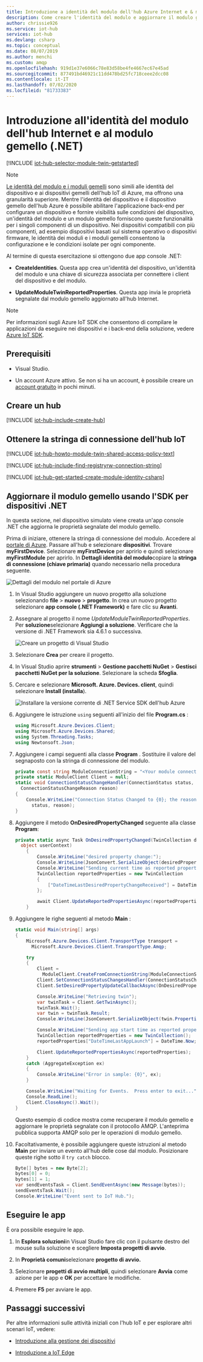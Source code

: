 ```yaml
---
title: Introduzione a identità del modulo dell'hub Azure Internet e & modulo gemello (.NET)
description: Come creare l'identità del modulo e aggiornare il modulo gemello usando gli SDK per IoT per .NET.
author: chrissie926
ms.service: iot-hub
services: iot-hub
ms.devlang: csharp
ms.topic: conceptual
ms.date: 08/07/2019
ms.author: menchi
ms.custom: amqp
ms.openlocfilehash: 919d1e37e6066c78e83d58be4fe4667ec67e45ad
ms.sourcegitcommit: 877491bd46921c11dd478bd25fc718ceee2dcc08
ms.contentlocale: it-IT
ms.lasthandoff: 07/02/2020
ms.locfileid: "81733383"
---
```

# <a name="get-started-with-iot-hub-module-identity-and-module-twin-net"></a>Introduzione all'identità del modulo dell'hub Internet e al modulo gemello (.NET)

[!INCLUDE [iot-hub-selector-module-twin-getstarted](../../includes/iot-hub-selector-module-twin-getstarted.md)]

> [!NOTE]
> [Le identità del modulo e i moduli gemelli](iot-hub-devguide-module-twins.md) sono simili alle identità del dispositivo e ai dispositivi gemelli dell'hub IoT di Azure, ma offrono una granularità superiore. Mentre l'identità del dispositivo e il dispositivo gemello dell'hub Azure è possibile abilitare l'applicazione back-end per configurare un dispositivo e fornire visibilità sulle condizioni del dispositivo, un'identità del modulo e un modulo gemello forniscono queste funzionalità per i singoli componenti di un dispositivo. Nei dispositivi compatibili con più componenti, ad esempio dispositivi basati sul sistema operativo o dispositivi firmware, le identità dei moduli e i moduli gemelli consentono la configurazione e le condizioni isolate per ogni componente.

Al termine di questa esercitazione si ottengono due app console .NET:

* **CreateIdentities**. Questa app crea un'identità del dispositivo, un'identità del modulo e una chiave di sicurezza associata per connettere i client del dispositivo e del modulo.

* **UpdateModuleTwinReportedProperties**. Questa app invia le proprietà segnalate dal modulo gemello aggiornato all'hub Internet.

> [!NOTE]
> Per informazioni sugli Azure IoT SDK che consentono di compilare le applicazioni da eseguire nei dispositivi e i back-end della soluzione, vedere [Azure IoT SDK](iot-hub-devguide-sdks.md).

## <a name="prerequisites"></a>Prerequisiti

* Visual Studio.

* Un account Azure attivo. Se non si ha un account, è possibile creare un [account gratuito](https://azure.microsoft.com/pricing/free-trial/) in pochi minuti.

## <a name="create-a-hub"></a>Creare un hub

[!INCLUDE [iot-hub-include-create-hub](../../includes/iot-hub-include-create-hub.md)]

## <a name="get-the-iot-hub-connection-string"></a>Ottenere la stringa di connessione dell'hub IoT

[!INCLUDE [iot-hub-howto-module-twin-shared-access-policy-text](../../includes/iot-hub-howto-module-twin-shared-access-policy-text.md)]

[!INCLUDE [iot-hub-include-find-registryrw-connection-string](../../includes/iot-hub-include-find-registryrw-connection-string.md)]

[!INCLUDE [iot-hub-get-started-create-module-identity-csharp](../../includes/iot-hub-get-started-create-module-identity-csharp.md)]

## <a name="update-the-module-twin-using-net-device-sdk"></a>Aggiornare il modulo gemello usando l'SDK per dispositivi .NET

In questa sezione, nel dispositivo simulato viene creata un'app console .NET che aggiorna le proprietà segnalate del modulo gemello.

Prima di iniziare, ottenere la stringa di connessione del modulo. Accedere al [portale di Azure](https://portal.azure.com/). Passare all'hub e selezionare **dispositivi**. Trovare **myFirstDevice**. Selezionare **myFirstDevice** per aprirlo e quindi selezionare **myFirstModule** per aprirlo. In **Dettagli identità del modulo**copiare la **stringa di connessione (chiave primaria)** quando necessario nella procedura seguente.

   ![Dettagli del modulo nel portale di Azure](./media/iot-hub-csharp-csharp-module-twin-getstarted/module-identity-detail.png)

1. In Visual Studio aggiungere un nuovo progetto alla soluzione selezionando **file**  >  **nuovo**  >  **progetto**. In crea un nuovo progetto selezionare **app console (.NET Framework)** e fare clic su **Avanti**.

1. Assegnare al progetto il nome *UpdateModuleTwinReportedProperties*. Per **soluzione**selezionare **Aggiungi a soluzione**. Verificare che la versione di .NET Framework sia 4.6.1 o successiva.

    ![Creare un progetto di Visual Studio](./media/iot-hub-csharp-csharp-module-twin-getstarted/configure-update-twins-csharp1.png)

1. Selezionare **Crea** per creare il progetto.

1. In Visual Studio aprire **strumenti**  >  **Gestione pacchetti NuGet**  >  **Gestisci pacchetti NuGet per la soluzione**. Selezionare la scheda **Sfoglia**.

1. Cercare e selezionare **Microsoft. Azure. Devices. client**, quindi selezionare **Install (installa**).

    ![Installare la versione corrente di .NET Service SDK dell'hub Azure](./media/iot-hub-csharp-csharp-module-twin-getstarted/install-client-sdk.png)

1. Aggiungere le istruzione `using` seguenti all'inizio del file **Program.cs** :

    ```csharp
    using Microsoft.Azure.Devices.Client;
    using Microsoft.Azure.Devices.Shared;
    using System.Threading.Tasks;
    using Newtonsoft.Json;
    ```

1. Aggiungere i campi seguenti alla classe **Program** . Sostituire il valore del segnaposto con la stringa di connessione del modulo.

    ```csharp
    private const string ModuleConnectionString = "<Your module connection string>";
    private static ModuleClient Client = null;
    static void ConnectionStatusChangeHandler(ConnectionStatus status, 
      ConnectionStatusChangeReason reason)
    {
        Console.WriteLine("Connection Status Changed to {0}; the reason is {1}", 
          status, reason);
    }
    ```

1. Aggiungere il metodo **OnDesiredPropertyChanged** seguente alla classe **Program**:

    ```csharp
    private static async Task OnDesiredPropertyChanged(TwinCollection desiredProperties, 
      object userContext)
        {
            Console.WriteLine("desired property change:");
            Console.WriteLine(JsonConvert.SerializeObject(desiredProperties));
            Console.WriteLine("Sending current time as reported property");
            TwinCollection reportedProperties = new TwinCollection
            {
                ["DateTimeLastDesiredPropertyChangeReceived"] = DateTime.Now
            };

            await Client.UpdateReportedPropertiesAsync(reportedProperties).ConfigureAwait(false);
        }
    ```

1. Aggiungere le righe seguenti al metodo **Main** :

    ```csharp
    static void Main(string[] args)
    {
        Microsoft.Azure.Devices.Client.TransportType transport = 
          Microsoft.Azure.Devices.Client.TransportType.Amqp;

        try
        {
            Client = 
              ModuleClient.CreateFromConnectionString(ModuleConnectionString, transport);
            Client.SetConnectionStatusChangesHandler(ConnectionStatusChangeHandler);
            Client.SetDesiredPropertyUpdateCallbackAsync(OnDesiredPropertyChanged, null).Wait();

            Console.WriteLine("Retrieving twin");
            var twinTask = Client.GetTwinAsync();
            twinTask.Wait();
            var twin = twinTask.Result;
            Console.WriteLine(JsonConvert.SerializeObject(twin.Properties)); 

            Console.WriteLine("Sending app start time as reported property");
            TwinCollection reportedProperties = new TwinCollection();
            reportedProperties["DateTimeLastAppLaunch"] = DateTime.Now;

            Client.UpdateReportedPropertiesAsync(reportedProperties);
        }
        catch (AggregateException ex)
        {
            Console.WriteLine("Error in sample: {0}", ex);
        }

        Console.WriteLine("Waiting for Events.  Press enter to exit...");
        Console.ReadLine();
        Client.CloseAsync().Wait();
    }
    ```

    Questo esempio di codice mostra come recuperare il modulo gemello e aggiornare le proprietà segnalate con il protocollo AMQP. L'anteprima pubblica supporta AMQP solo per le operazioni di modulo gemello.

1. Facoltativamente, è possibile aggiungere queste istruzioni al metodo **Main** per inviare un evento all'hub delle cose dal modulo. Posizionare queste righe sotto il `try catch` blocco.

    ```csharp
    Byte[] bytes = new Byte[2];
    bytes[0] = 0;
    bytes[1] = 1;
    var sendEventsTask = Client.SendEventAsync(new Message(bytes));
    sendEventsTask.Wait();
    Console.WriteLine("Event sent to IoT Hub.");
    ```

## <a name="run-the-apps"></a>Eseguire le app

È ora possibile eseguire le app.

1. In **Esplora soluzioni**in Visual Studio fare clic con il pulsante destro del mouse sulla soluzione e scegliere **Imposta progetti di avvio**.

1. In **Proprietà comuni**selezionare **progetto di avvio.**

1. Selezionare **progetti di avvio multipli**, quindi selezionare **Avvia** come azione per le app e **OK** per accettare le modifiche.

1. Premere **F5** per avviare le app.

## <a name="next-steps"></a>Passaggi successivi

Per altre informazioni sulle attività iniziali con l'hub IoT e per esplorare altri scenari IoT, vedere:

* [Introduzione alla gestione dei dispositivi](iot-hub-node-node-device-management-get-started.md)

* [Introduzione a IoT Edge](../iot-edge/tutorial-simulate-device-linux.md)
